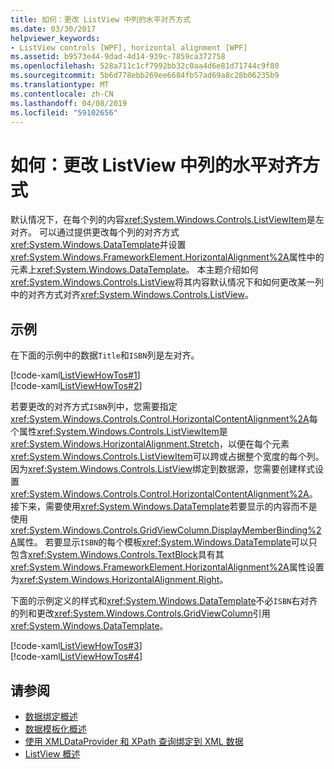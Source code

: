```yaml
---
title: 如何：更改 ListView 中列的水平对齐方式
ms.date: 03/30/2017
helpviewer_keywords:
- ListView controls [WPF], horizontal alignment [WPF]
ms.assetid: b9573e44-9dad-4d14-939c-7859ca372758
ms.openlocfilehash: 528a711c1cf7992bb32c0aa4d6e81d71744c9f80
ms.sourcegitcommit: 5b6d778ebb269ee6684fb57ad69a8c28b06235b9
ms.translationtype: MT
ms.contentlocale: zh-CN
ms.lasthandoff: 04/08/2019
ms.locfileid: "59102656"
---
```

# <a name="how-to-change-the-horizontal-alignment-of-a-column-in-a-listview"></a>如何：更改 ListView 中列的水平对齐方式
默认情况下，在每个列的内容<xref:System.Windows.Controls.ListViewItem>是左对齐。 可以通过提供更改每个列的对齐方式<xref:System.Windows.DataTemplate>并设置<xref:System.Windows.FrameworkElement.HorizontalAlignment%2A>属性中的元素上<xref:System.Windows.DataTemplate>。 本主题介绍如何<xref:System.Windows.Controls.ListView>将其内容默认情况下和如何更改某一列中的对齐方式对齐<xref:System.Windows.Controls.ListView>。  
  
## <a name="example"></a>示例  
 在下面的示例中的数据`Title`和`ISBN`列是左对齐。  
  
 [!code-xaml[ListViewHowTos#1](~/samples/snippets/csharp/VS_Snippets_Wpf/ListViewHowTos/CSharp/Window1.xaml#1)]  
[!code-xaml[ListViewHowTos#2](~/samples/snippets/csharp/VS_Snippets_Wpf/ListViewHowTos/CSharp/Window1.xaml#2)]  
  
 若要更改的对齐方式`ISBN`列中，您需要指定<xref:System.Windows.Controls.Control.HorizontalContentAlignment%2A>每个属性<xref:System.Windows.Controls.ListViewItem>是<xref:System.Windows.HorizontalAlignment.Stretch>，以便在每个元素<xref:System.Windows.Controls.ListViewItem>可以跨或占据整个宽度的每个列。 因为<xref:System.Windows.Controls.ListView>绑定到数据源，您需要创建样式设置<xref:System.Windows.Controls.Control.HorizontalContentAlignment%2A>。 接下来，需要使用<xref:System.Windows.DataTemplate>若要显示的内容而不是使用<xref:System.Windows.Controls.GridViewColumn.DisplayMemberBinding%2A>属性。 若要显示`ISBN`的每个模板<xref:System.Windows.DataTemplate>可以只包含<xref:System.Windows.Controls.TextBlock>具有其<xref:System.Windows.FrameworkElement.HorizontalAlignment%2A>属性设置为<xref:System.Windows.HorizontalAlignment.Right>。  
  
 下面的示例定义的样式和<xref:System.Windows.DataTemplate>不必`ISBN`右对齐的列和更改<xref:System.Windows.Controls.GridViewColumn>引用<xref:System.Windows.DataTemplate>。  
  
 [!code-xaml[ListViewHowTos#3](~/samples/snippets/csharp/VS_Snippets_Wpf/ListViewHowTos/CSharp/Window1.xaml#3)]  
[!code-xaml[ListViewHowTos#4](~/samples/snippets/csharp/VS_Snippets_Wpf/ListViewHowTos/CSharp/Window1.xaml#4)]  
  
## <a name="see-also"></a>请参阅

- [数据绑定概述](../data/data-binding-overview.md)
- [数据模板化概述](../data/data-templating-overview.md)
- [使用 XMLDataProvider 和 XPath 查询绑定到 XML 数据](../data/how-to-bind-to-xml-data-using-an-xmldataprovider-and-xpath-queries.md)
- [ListView 概述](listview-overview.md)
